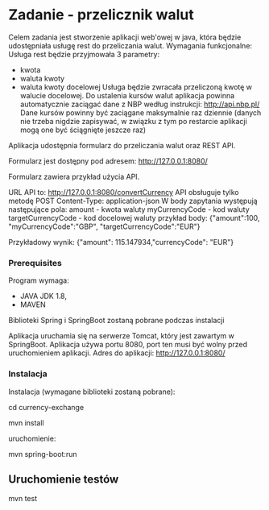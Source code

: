# Zadanie - przelicznik walut

Celem zadania jest stworzenie aplikacji web'owej w java, która będzie udostępniała usługę rest do przeliczania walut.
Wymagania funkcjonalne:
Usługa rest będzie przyjmowała 3 parametry:
* kwota
* waluta kwoty
* waluta kwoty docelowej
Usługa będzie zwracała przeliczoną kwotę w walucie docelowej.
Do ustalenia kursów walut aplikacja powinna automatycznie zaciągać dane z NBP według instrukcji: http://api.nbp.pl/
Dane kursów powinny być zaciągane maksymalnie raz dziennie (danych nie trzeba nigdzie zapisywać, w związku z tym po restarcie
aplikacji mogą one być ściągnięte jeszcze raz)

Aplikacja udostępnia formularz do przeliczania walut oraz REST API.

Formularz jest dostępny pod adresem:
http://127.0.0.1:8080/

Formularz zawiera przykład użycia API.

URL API to:
http://127.0.0.1:8080/convertCurrency
API obsługuje tylko metodę POST
Content-Type: application-json
W body zapytania występują następujące pola:
amount - kwota waluty
myCurrencyCode - kod waluty
targetCurrencyCode - kod docelowej waluty
przykład body:
{"amount":100,
"myCurrencyCode":"GBP",
"targetCurrencyCode":"EUR"}

Przykładowy wynik:
{"amount": 115.147934,"currencyCode": "EUR"}


### Prerequisites

Program wymaga:
* JAVA JDK 1.8,
* MAVEN

Biblioteki Spring i SpringBoot zostaną pobrane podczas instalacji

Aplikacja uruchamia się na serwerze Tomcat, który jest zawartym w SpringBoot.
Aplikacja używa portu 8080, port ten musi być wolny przed uruchomieniem aplikacji.
Adres do aplikacji: http://127.0.0.1:8080/

### Instalacja

Instalacja (wymagane biblioteki zostaną pobrane):

cd currency-exchange

mvn install

uruchomienie:

mvn spring-boot:run

## Uruchomienie testów

mvn test
